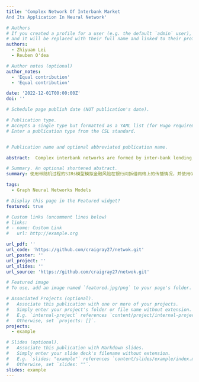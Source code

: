 ```yaml
---
title: 'Complex Network Of Interbank Market
And Its Application In Neural Network'

# Authors
# If you created a profile for a user (e.g. the default `admin` user), write the username (folder name) here
# and it will be replaced with their full name and linked to their profile.
authors:
  - Zhiyuan Lei
  - Reuben O'dea

# Author notes (optional)
author_notes:
  - 'Equal contribution'
  - 'Equal contribution'

date: '2022-12-01T00:00:00Z'
doi: ''

# Schedule page publish date (NOT publication's date).

# Publication type.
# Accepts a single type but formatted as a YAML list (for Hugo requirements).
# Enter a publication type from the CSL standard.


# Publication name and optional abbreviated publication name.

abstract:  Complex interbank networks are formed by inter-bank lending, payment and settlement, discount and guarantee. On the one hand, banks’ networks do provide channels for interbank exchanges. However, the exchange of the interbank liquidity assets also make banks in danger, the inter-bank lending behaviour become potential paths for risk contagion when defaults occur, and those defaults may cause a domino effect. Terefore, it is necessary to analyze the structure of the interbank network and mechanism of risk contagion. Consequently, I will concentrates on the characteristics of the structure of interbank network, the mechanism of interbank risk contagion and how to do the risk prediction in this report.

# Summary. An optional shortened abstract.
summary: 使用带随机过程的SIRs模型模拟金融风险在银行间拆借网络上的传播情况，并使用GNN学习网络结构，提示风险聚集。

tags:
  - Graph Neural Networks Models

# Display this page in the Featured widget?
featured: true

# Custom links (uncomment lines below)
# links:
# - name: Custom Link
#   url: http://example.org

url_pdf: ''
url_code: 'https://github.com/craigray27/netwok.git'
url_poster: ''
url_project: ''
url_slides: ''
url_source: 'https://github.com/craigray27/netwok.git'

# Featured image
# To use, add an image named `featured.jpg/png` to your page's folder.

# Associated Projects (optional).
#   Associate this publication with one or more of your projects.
#   Simply enter your project's folder or file name without extension.
#   E.g. `internal-project` references `content/project/internal-project/index.md`.
#   Otherwise, set `projects: []`.
projects:
  - example

# Slides (optional).
#   Associate this publication with Markdown slides.
#   Simply enter your slide deck's filename without extension.
#   E.g. `slides: "example"` references `content/slides/example/index.md`.
#   Otherwise, set `slides: ""`.
slides: example
---
```


